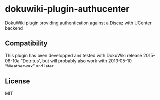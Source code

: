 # dokuwiki-plugin-authucenter

DokuWiki plugin providing authentication against a Discuz with UCenter backend

## Compatibility

This plugin has been developped and tested with DokuWiki release 2015-08-10a ”Detritus”, but will probably also work with 2013-05-10 “Weatherwax” and later.

## License

MIT
